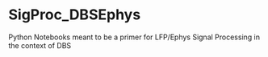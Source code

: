 # SigProc_DBSEphys
Python Notebooks meant to be a primer for LFP/Ephys Signal Processing in the context of DBS

